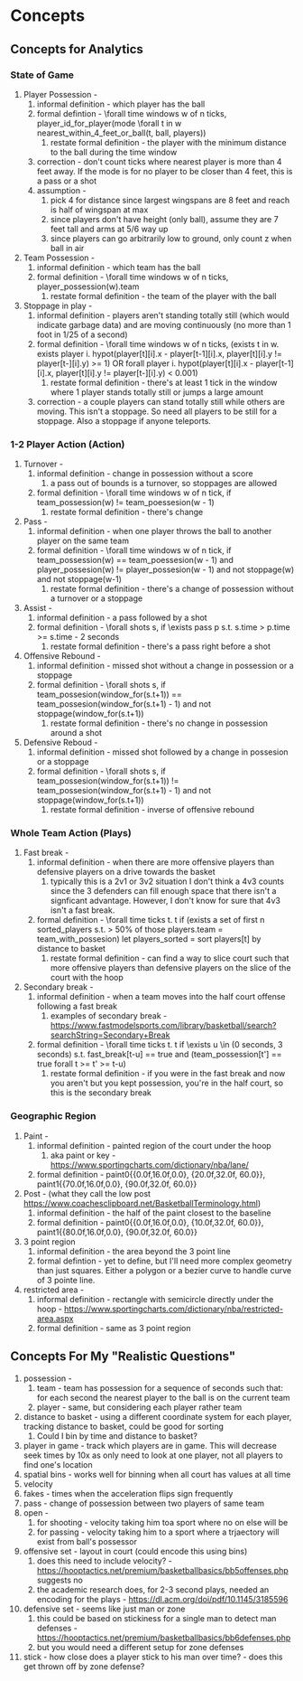 # Concepts
## Concepts for Analytics
### State of Game
1. Player Possession -
    1. informal definition - which player has the ball
    2. formal defintion - \forall time windows w of n ticks, player_id_for_player(mode \forall t in w nearest_within_4_feet_or_ball(t, ball, players))
        1. restate formal definition - the player with the minimum distance to the ball during the time window
    3. correction - don't count ticks where nearest player is more than 4 feet away. If the mode is for no player to be closer than 4 feet, this is a pass or a shot
    4. assumption - 
        1. pick 4 for distance since largest wingspans are 8 feet and reach is half of wingspan at max 
        2. since players don't have height (only ball), assume they are 7 feet tall and arms at 5/6 way up
        3. since players can go arbitrarily low to ground, only count z when ball in air 
1. Team Possession -
    1. informal definition - which team has the ball
    2. formal definition - \forall time windows w of n ticks, player_possession(w).team
        1. restate formal definition - the team of the player with the ball
1. Stoppage in play -
    1. informal definition - players aren't standing totally still (which would indicate garbage data) and are moving continuously (no more than 1 foot in 1/25 of a second)
    2. formal definition - \forall time windows w of n ticks, (exists t in w. 
            exists player i. hypot(player[t][i].x - player[t-1][i].x, player[t][i].y != player[t-][i].y) >= 1)
            OR
            forall player i. hypot(player[t][i].x - player[t-1][i].x, player[t][i].y != player[t-][i].y) < 0.001)
        1. restate formal definition - there's at least 1 tick in the window where 1 player stands totally still or jumps a large amount
    3. correction - a couple players can stand totally still while others are moving. This isn't a stoppage.
    So need all players to be still for a stoppage. Also a stoppage if anyone teleports.

### 1-2 Player Action (Action)
1. Turnover -
    1. informal definition - change in possession without a score
        1. a pass out of bounds is a turnover, so stoppages are allowed
    2. formal definition - \forall time windows w of n tick, if team_possession(w) != team_poessesion(w - 1)
        1. restate formal definition - there's change
1. Pass -
    1. informal definition - when one player throws the ball to another player on the same team
    2. formal definition - \forall time windows w of n tick, if team_possession(w) == team_poessesion(w - 1) and player_possesion(w) != player_possesion(w - 1)
       and not stoppage(w) and not stoppage(w-1)
        1. restate formal definition - there's a change of possession without a turnover or a stoppage
1. Assist -
    1. informal definition - a pass followed by a shot
    2. formal definition - \forall shots s, if \exists pass p s.t. s.time > p.time >= s.time - 2 seconds
        1. restate formal definition - there's a pass right before a shot
1. Offensive Rebound -
    1. informal definition - missed shot without a change in possession or a stoppage
    2. formal definition - \forall shots s, if team_possesion(window_for(s.t+1)) == team_possesion(window_for(s.t+1) - 1) and not stoppage(window_for(s.t+1))
        1. restate formal definition - there's no change in possession around a shot
1. Defensive Reboud -
    1. informal definition - missed shot followed by a change in possesion or a stoppage
    2. formal definition - \forall shots s, if team_possesion(window_for(s.t+1)) != team_possesion(window_for(s.t+1) - 1) and not stoppage(window_for(s.t+1))
        1. restate formal definition - inverse of offensive rebound

### Whole Team Action (Plays)
1. Fast break -
    1. informal definition - when there are more offensive players than defensive players on a drive towards the basket
        1. typically this is a 2v1 or 3v2 situation
           I don't think a 4v3 counts since the 3 defenders can fill enough space that there isn't a signficant advantage.
           However, I don't know for sure that 4v3 isn't a fast break.
    2. formal definition - \forall time ticks t. t if (exists a set of first n sorted_players s.t. > 50% of those players.team = team_with_possesion)
       let players_sorted = sort players[t] by distance to basket
        1. restate formal definition - can find a way to slice court such that more offensive players than defensive players on the slice of the court with the hoop
1. Secondary break -
    1. informal definition - when a team moves into the half court offense following a fast break
        1. examples of secondary break - https://www.fastmodelsports.com/library/basketball/search?searchString=Secondary+Break
    2. formal definition - \forall time ticks t. t if \exists u \in (0 seconds, 3 seconds) s.t. fast_break[t-u] == true and (team_possession[t'] == true forall t >= t' >= t-u)
        1. restate formal definition - if you were in the fast break and now you aren't but you kept possession, you're in the half court, so this is the secondary break

### Geographic Region
1. Paint -
    1. informal definition - painted region of the court under the hoop
        1. aka paint or key - https://www.sportingcharts.com/dictionary/nba/lane/
    2. formal definition - paint0{{0.0f,16.0f,0.0}, {20.0f,32.0f, 60.0}}, paint1{{70.0f,16.0f,0.0}, {90.0f,32.0f, 60.0}}
1. Post - (what they call the low post https://www.coachesclipboard.net/BasketballTerminology.html)
    1. informal definition - the half of the paint closest to the baseline
    2. formal definition -  paint0{{0.0f,16.0f,0.0}, {10.0f,32.0f, 60.0}}, paint1{{80.0f,16.0f,0.0}, {90.0f,32.0f, 60.0}}
1. 3 point region
    1. informal definition - the area beyond the 3 point line
    2. formal defintion - yet to define, but I'll need more complex geometry than just squares. Either a polygon or a bezier curve to handle curve of 3 pointe line.
2. restricted area -
    1. informal definition - rectangle with semicircle directly under the hoop - https://www.sportingcharts.com/dictionary/nba/restricted-area.aspx
    2. formal definition - same as 3 point region


## Concepts For My "Realistic Questions"
1. possession -
    1. team - team has possession for a sequence of seconds such that: for each second the nearest player to the ball is on the current team
    2. player - same, but considering each player rather team
2. distance to basket - using a different coordinate system for each player, tracking distance to basket, could be good for sorting
    1. Could I bin by time and distance to basket?
3. player in game - track which players are in game. This will decrease seek times by 10x as only need to look at one player, not all players to find one's location
4. spatial bins - works well for binning when all court has values at all time
5. velocity
6. fakes - times when the acceleration flips sign frequently
7. pass - change of possession between two players of same team
8. open -
    1. for shooting - velocity taking him toa  sport where no on else will be
    2. for passing - velocity taking him to a sport where a trjaectory will exist from ball's possessor
9. offensive set - layout in court (could encode this using bins)
    1. does this need to include velocity? - https://hooptactics.net/premium/basketballbasics/bb5offenses.php suggests no
    2. the academic research does, for 2-3 second plays, needed an encoding for the plays - https://dl.acm.org/doi/pdf/10.1145/3185596
10. defensive set - seems like just man or zone
    1. this could be based on stickiness for a single man to detect man defenses - https://hooptactics.net/premium/basketballbasics/bb6defenses.php
    2. but you would need a different setup for zone defenses
11. stick - how close does a player stick to his man over time? - does this get thrown off by zone defense?
